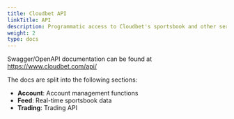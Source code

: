 ```yaml
---
title: Cloudbet API
linkTitle: API
description: Programmatic access to Cloudbet's sportsbook and other services.
weight: 2
type: docs
---
```


Swagger/OpenAPI documentation can be found at https://www.cloudbet.com/api/

The docs are split into the following sections:
- **Account**: Account management functions
- **Feed**: Real-time sportsbook data
- **Trading**: Trading API
